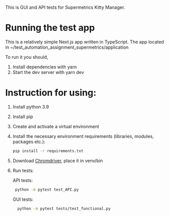 This is GUI and API tests for Supermetrics Kitty Manager.


# Running the test app
This is a relatively simple Next.js app written in TypeScript. The app located in
~/test_automation_assignment_supermetrics/application

To run it you should,
1. Install dependencies with yarn
2. Start the dev server with yarn dev

# Instruction for using:

1. Install python 3.9
2. Install pip
3. Create and activate a virtual environment
4. Install the necessary environment requirements (libraries, modules, packages etc.):

    ```bash
    pip install -r requirements.txt
    ```

5. Download [Chromdriver](https://chromedriver.chromium.org/downloads), place it in venv/bin
6. Run tests:

   API tests:
   ```bash
    python -m pytest test_API.py 
    ```
   GUI tests:
   ```bash
     python -m pytest tests/test_functional.py
    ```
